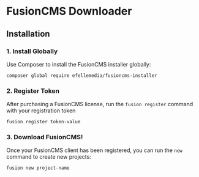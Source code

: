 # FusionCMS Downloader

## Installation

### 1. Install Globally
Use Composer to install the FusionCMS installer globally:

```
composer global require efellemedia/fusioncms-installer
```

### 2. Register Token
After purchasing a FusionCMS license, run the `fusion register` command with your registration token

```
fusion register token-value
```

### 3. Download FusionCMS!
Once your FusionCMS client has been registered, you can run the `new` command to create new projects:

```
fusion new project-name
```
